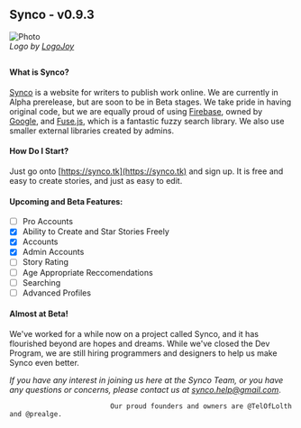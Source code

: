 ## Synco - v0.9.3
![Photo](https://synco.tk/Logo2.0.PNG)
*<br>Logo by [LogoJoy](https://logojoy.com)*
##
#### What is Synco?
[Synco](https://synco.tk) is a website for writers to publish work online. We are currently in Alpha prerelease, but are soon to be in    Beta stages. We take pride in having original code, but we are equally proud of using [Firebase](https://firebase.google.com/), owned by [Google](https://google.com), and [Fuse.js](https://fusejs.io), which is a fantastic fuzzy search library. We also use smaller external libraries created by admins.
#### How Do I Start?
Just go onto [https://synco.tk](https://synco.tk) and sign up. It is free and easy to create stories, and just as easy to edit.
#### Upcoming and Beta Features:
- [ ] Pro Accounts
- [x] Ability to Create and Star Stories Freely
- [x] Accounts
- [x] Admin Accounts
- [ ] Story Rating
- [ ] Age Appropriate Reccomendations
- [ ] Searching
- [ ] Advanced Profiles

#### Almost at Beta!
We've worked for a while now on a project called Synco, and it has flourished beyond are hopes and dreams. While we've closed the Dev Program, we are still hiring programmers and designers to help us make Synco even better.

*If you have any interest in joining us here at the Synco Team, or you have any questions or concerns, please contact us at [synco.help@gmail.com](mailto:synco.help@gmail.com?Subject=Synco%20Employment%20Request)*.
 
 
                             Our proud founders and owners are @TelOfLolth and @prealge.
                             
                             

